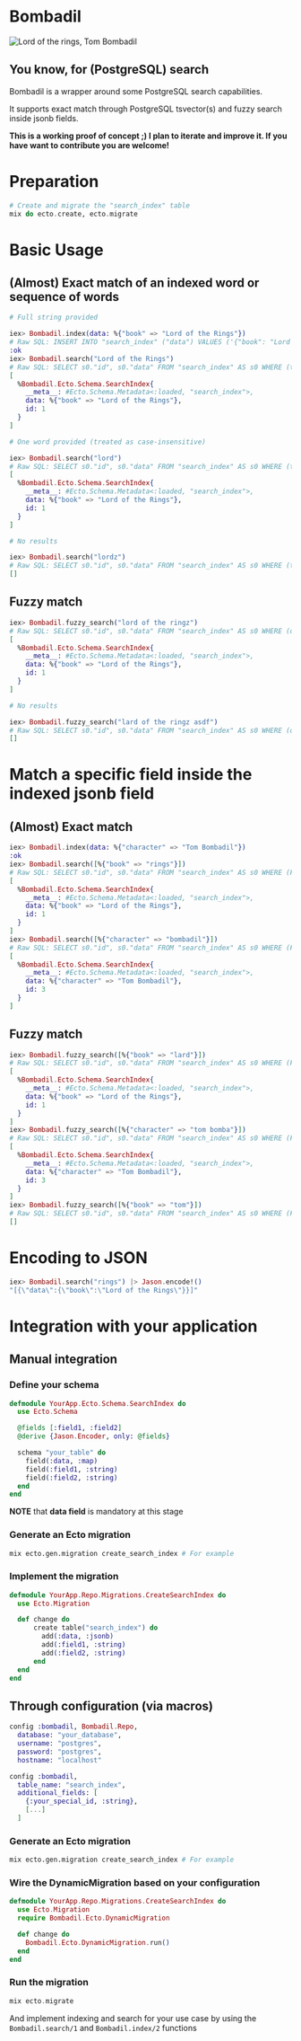 # Bombadil 

![Lord of the rings, Tom Bombadil](/img/ring.png)

## You know, for (PostgreSQL) search

Bombadil is a wrapper around some PostgreSQL search capabilities.

It supports exact match through PostgreSQL tsvector(s) and fuzzy search inside
jsonb fields.

**This is a working proof of concept ;) I plan to iterate and improve it. If you have want to contribute you are welcome!**

# Preparation

```elixir
# Create and migrate the "search_index" table
mix do ecto.create, ecto.migrate
```

# Basic Usage

## (Almost) Exact match of an indexed word or sequence of words

```elixir
# Full string provided

iex> Bombadil.index(data: %{"book" => "Lord of the Rings"})
# Raw SQL: INSERT INTO "search_index" ("data") VALUES ('{"book": "Lord of the Rings"}')
:ok
iex> Bombadil.search("Lord of the Rings")
# Raw SQL: SELECT s0."id", s0."data" FROM "search_index" AS s0 WHERE (to_tsvector('simple', data::text) @@ plainto_tsquery('simple', 'Lord of the Rings'))
[
  %Bombadil.Ecto.Schema.SearchIndex{
    __meta__: #Ecto.Schema.Metadata<:loaded, "search_index">,
    data: %{"book" => "Lord of the Rings"},
    id: 1
  }
]

# One word provided (treated as case-insensitive)

iex> Bombadil.search("lord")
# Raw SQL: SELECT s0."id", s0."data" FROM "search_index" AS s0 WHERE (to_tsvector('simple', data::text) @@ plainto_tsquery('simple', 'lord'))
[
  %Bombadil.Ecto.Schema.SearchIndex{
    __meta__: #Ecto.Schema.Metadata<:loaded, "search_index">,
    data: %{"book" => "Lord of the Rings"},
    id: 1
  }
]

# No results

iex> Bombadil.search("lordz")
# Raw SQL: SELECT s0."id", s0."data" FROM "search_index" AS s0 WHERE (to_tsvector('simple', data::text) @@ plainto_tsquery('simple', 'lordz'))
[]
```

## Fuzzy match

```elixir
iex> Bombadil.fuzzy_search("lord of the ringz")
# Raw SQL: SELECT s0."id", s0."data" FROM "search_index" AS s0 WHERE (data::text %> 'lord of the ringz')
[
  %Bombadil.Ecto.Schema.SearchIndex{
    __meta__: #Ecto.Schema.Metadata<:loaded, "search_index">,
    data: %{"book" => "Lord of the Rings"},
    id: 1
  }
]

# No results

iex> Bombadil.fuzzy_search("lard of the ringz asdf")
# Raw SQL: SELECT s0."id", s0."data" FROM "search_index" AS s0 WHERE (data::text %> 'lord of the ringz asdf')
[]
```

# Match a specific field inside the indexed jsonb field

## (Almost) Exact match

```elixir
iex> Bombadil.index(data: %{"character" => "Tom Bombadil"})
:ok
iex> Bombadil.search([%{"book" => "rings"}])
# Raw SQL: SELECT s0."id", s0."data" FROM "search_index" AS s0 WHERE (FALSE OR to_tsvector('simple', (data->'book')::text) @@ plainto_tsquery('simple', 'rings'))
[
  %Bombadil.Ecto.Schema.SearchIndex{
    __meta__: #Ecto.Schema.Metadata<:loaded, "search_index">,
    data: %{"book" => "Lord of the Rings"},
    id: 1
  }
]
iex> Bombadil.search([%{"character" => "bombadil"}])
# Raw SQL: SELECT s0."id", s0."data" FROM "search_index" AS s0 WHERE (FALSE OR to_tsvector('simple', (data->'character')::text) @@ plainto_tsquery('simple', 'bombadil'))
[
  %Bombadil.Ecto.Schema.SearchIndex{
    __meta__: #Ecto.Schema.Metadata<:loaded, "search_index">,
    data: %{"character" => "Tom Bombadil"},
    id: 3
  }
]
```

## Fuzzy match
```elixir
iex> Bombadil.fuzzy_search([%{"book" => "lard"}])
# Raw SQL: SELECT s0."id", s0."data" FROM "search_index" AS s0 WHERE (FALSE OR (data->'book')::text %> 'lard')
[
  %Bombadil.Ecto.Schema.SearchIndex{
    __meta__: #Ecto.Schema.Metadata<:loaded, "search_index">,
    data: %{"book" => "Lord of the Rings"},
    id: 1
  }
]
iex> Bombadil.fuzzy_search([%{"character" => "tom bomba"}])
# Raw SQL: SELECT s0."id", s0."data" FROM "search_index" AS s0 WHERE (FALSE OR (data->'character')::text %> 'tom bomba')
[
  %Bombadil.Ecto.Schema.SearchIndex{
    __meta__: #Ecto.Schema.Metadata<:loaded, "search_index">,
    data: %{"character" => "Tom Bombadil"},
    id: 3
  }
]
iex> Bombadil.fuzzy_search([%{"book" => "tom"}])
# Raw SQL: SELECT s0."id", s0."data" FROM "search_index" AS s0 WHERE (FALSE OR (data->'book')::text %> 'tom bomba')
[]
```

# Encoding to JSON

```elixir
iex> Bombadil.search("rings") |> Jason.encode!()
"[{\"data\":{\"book\":\"Lord of the Rings\"}}]"
```

# Integration with your application

## Manual integration

### Define your schema

```elixir
defmodule YourApp.Ecto.Schema.SearchIndex do
  use Ecto.Schema

  @fields [:field1, :field2]
  @derive {Jason.Encoder, only: @fields}

  schema "your_table" do
    field(:data, :map)
    field(:field1, :string)
    field(:field2, :string)
  end
end
```

**NOTE** that **data field** is mandatory at this stage

### Generate an Ecto migration

```bash
mix ecto.gen.migration create_search_index # For example
```


### Implement the migration

```elixir
defmodule YourApp.Repo.Migrations.CreateSearchIndex do
  use Ecto.Migration

  def change do
      create table("search_index") do
        add(:data, :jsonb)
        add(:field1, :string)
        add(:field2, :string)
      end
  end
end
```

## Through configuration (via macros)

```elixir
config :bombadil, Bombadil.Repo,
  database: "your_database",
  username: "postgres",
  password: "postgres",
  hostname: "localhost"

config :bombadil,
  table_name: "search_index",
  additional_fields: [
    {:your_special_id, :string},
    [...]
  ]
```

### Generate an Ecto migration

```bash
mix ecto.gen.migration create_search_index # For example
```


### Wire the DynamicMigration based on your configuration

```elixir
defmodule YourApp.Repo.Migrations.CreateSearchIndex do
  use Ecto.Migration
  require Bombadil.Ecto.DynamicMigration

  def change do
    Bombadil.Ecto.DynamicMigration.run()
  end
end
```

### Run the migration

```elixir
mix ecto.migrate
```

And implement indexing and search for your use case by using the
`Bombadil.search/1` and `Bombadil.index/2` functions
